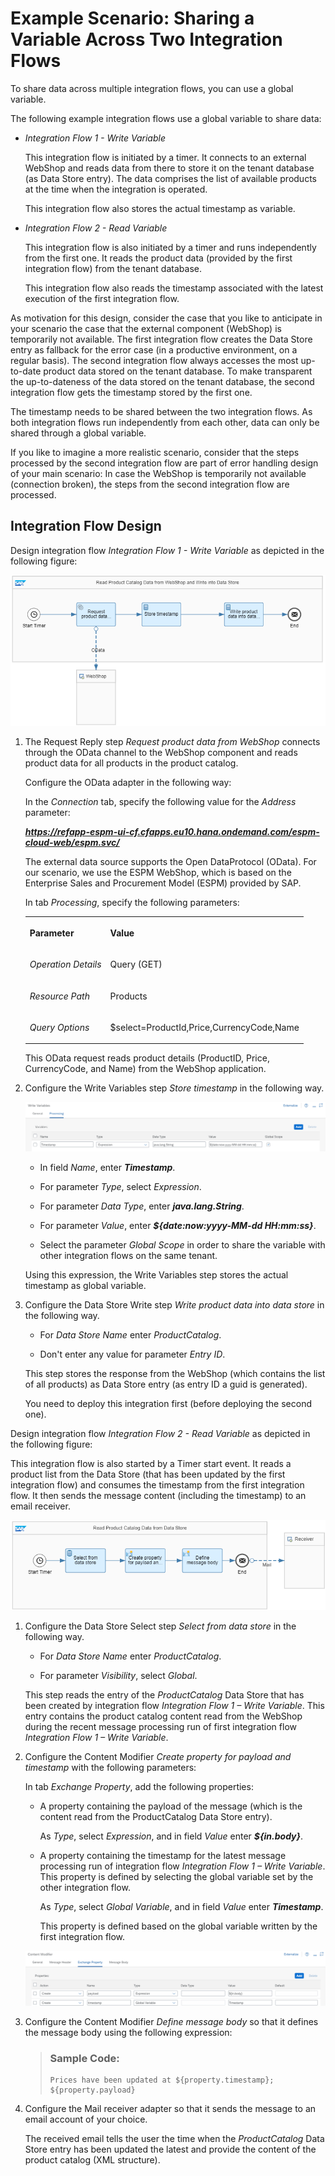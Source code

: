<!-- loio303562cfe0d7409caf1aabbfb54d74ec -->

# Example Scenario: Sharing a Variable Across Two Integration Flows

To share data across multiple integration flows, you can use a global variable.



The following example integration flows use a global variable to share data:

-   *Integration Flow 1 - Write Variable*

    This integration flow is initiated by a timer. It connects to an external WebShop and reads data from there to store it on the tenant database \(as Data Store entry\). The data comprises the list of available products at the time when the integration is operated.

    This integration flow also stores the actual timestamp as variable.

-   *Integration Flow 2 - Read Variable*

    This integration flow is also initiated by a timer and runs independently from the first one. It reads the product data \(provided by the first integration flow\) from the tenant database.

    This integration flow also reads the timestamp associated with the latest execution of the first integration flow.


As motivation for this design, consider the case that you like to anticipate in your scenario the case that the external component \(WebShop\) is temporarily not available. The first integration flow creates the Data Store entry as fallback for the error case \(in a productive environment, on a regular basis\). The second integration flow always accesses the most up-to-date product data stored on the tenant database. To make transparent the up-to-dateness of the data stored on the tenant database, the second integration flow gets the timestamp stored by the first one.

The timestamp needs to be shared between the two integration flows. As both integration flows run independently from each other, data can only be shared through a global variable.

If you like to imagine a more realistic scenario, consider that the steps processed by the second integration flow are part of error handling design of your main scenario: In case the WebShop is temporarily not available \(connection broken\), the steps from the second integration flow are processed.



<a name="loio303562cfe0d7409caf1aabbfb54d74ec__section_srx_5kb_xkb"/>

## Integration Flow Design

Design integration flow *Integration Flow 1 - Write Variable* as depicted in the following figure:

![](images/Manage_Resources_-_Anticipate_Message_Throughput_-_Write_Variable_373e4b7.png)

1.  The Request Reply step *Request product data from WebShop* connects through the OData channel to the WebShop component and reads product data for all products in the product catalog.

    Configure the OData adapter in the following way:

    In the *Connection* tab, specify the following value for the *Address* parameter:

    ***https://refapp-espm-ui-cf.cfapps.eu10.hana.ondemand.com/espm-cloud-web/espm.svc/***

    The external data source supports the Open DataProtocol \(OData\). For our scenario, we use the ESPM WebShop, which is based on the Enterprise Sales and Procurement Model \(ESPM\) provided by SAP.

    In tab *Processing*, specify the following parameters:


    <table>
    <tr>
    <th valign="top">

    Parameter


    
    </th>
    <th valign="top">

    Value


    
    </th>
    </tr>
    <tr>
    <td valign="top">

    *Operation Details*


    
    </td>
    <td valign="top">

    Query \(GET\)


    
    </td>
    </tr>
    <tr>
    <td valign="top">

    *Resource Path*


    
    </td>
    <td valign="top">

    Products


    
    </td>
    </tr>
    <tr>
    <td valign="top">

    *Query Options*


    
    </td>
    <td valign="top">

    $select=ProductId,Price,CurrencyCode,Name


    
    </td>
    </tr>
    </table>
    
    This OData request reads product details \(ProductID, Price, CurrencyCode, and Name\) from the WebShop application.

2.  Configure the Write Variables step *Store timestamp* in the following way.

    ![](images/Global_Variable_5a8d687.png)

    -   In field *Name*, enter ***Timestamp***.

    -   For parameter *Type*, select *Expression*.

    -   For parameter *Data Type*, enter ***java.lang.String***.

    -   For parameter *Value*, enter ***$\{date:now:yyyy-MM-dd HH:mm:ss\}***.

    -   Select the parameter *Global Scope* in order to share the variable with other integration flows on the same tenant.


    Using this expression, the Write Variables step stores the actual timestamp as global variable.

3.  Configure the Data Store Write step *Write product data into data store* in the following way.

    -   For *Data Store Name* enter *ProductCatalog*.

    -   Don't enter any value for parameter *Entry ID*.


    This step stores the response from the WebShop \(which contains the list of all products\) as Data Store entry \(as entry ID a guid is generated\).

    You need to deploy this integration first \(before deploying the second one\).


Design integration flow *Integration Flow 2 - Read Variable* as depicted in the following figure:

This integration flow is also started by a Timer start event. It reads a product list from the Data Store \(that has been updated by the first integration flow\) and consumes the timestamp from the first integration flow. It then sends the message content \(including the timestamp\) to an email receiver.

![](images/Manage_Resources_Read_Variable_2861cc7.png)

1.  Configure the Data Store Select step *Select from data store* in the following way.

    -   For *Data Store Name* enter *ProductCatalog*.

    -   For parameter *Visibility*, select *Global*.


    This step reads the entry of the *ProductCatalog* Data Store that has been created by integration flow *Integration Flow 1 – Write Variable*. This entry contains the product catalog content read from the WebShop during the recent message processing run of first integration flow *Integration Flow 1 – Write Variable*.

2.  Configure the Content Modifier *Create property for payload and timestamp* with the following parameters:

    In tab *Exchange Property*, add the following properties:

    -   A property containing the payload of the message \(which is the content read from the ProductCatalog Data Store entry\).

        As *Type*, select *Expression*, and in field *Value* enter ***$\{in.body\}***.

    -   A property containing the timestamp for the latest message processing run of integration flow *Integration Flow 1 – Write Variable*. This property is defined by selecting the global variable set by the other integration flow.

        As *Type*, select *Global Variable*, and in field *Value* enter ***Timestamp***.

        This property is defined based on the global variable written by the first integration flow.


    ![](images/Anticipate_Second_Content_Modifier_fe52735.png)

3.  Configure the Content Modifier *Define message body* so that it defines the message body using the following expression:

    > ### Sample Code:  
    > ```
    > Prices have been updated at ${property.timestamp};
    > ${property.payload}
    > 
    > ```

4.  Configure the Mail receiver adapter so that it sends the message to an email account of your choice.

    The received email tells the user the time when the *ProductCatalog* Data Store entry has been updated the latest and provide the content of the product catalog \(XML structure\).


